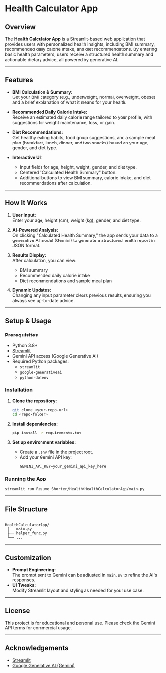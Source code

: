 # Health Calculator App

## Overview

The **Health Calculator App** is a Streamlit-based web application that provides users with personalized health insights, including BMI summary, recommended daily calorie intake, and diet recommendations. By entering basic health parameters, users receive a structured health summary and actionable dietary advice, all powered by generative AI.

---

## Features

- **BMI Calculation & Summary:**  
  Get your BMI category (e.g., underweight, normal, overweight, obese) and a brief explanation of what it means for your health.

- **Recommended Daily Calorie Intake:**  
  Receive an estimated daily calorie range tailored to your profile, with suggestions for weight maintenance, loss, or gain.

- **Diet Recommendations:**  
  Get healthy eating habits, food group suggestions, and a sample meal plan (breakfast, lunch, dinner, and two snacks) based on your age, gender, and diet type.

- **Interactive UI:**  
  - Input fields for age, height, weight, gender, and diet type.
  - Centered "Calculated Health Summary" button.
  - Additional buttons to view BMI summary, calorie intake, and diet recommendations after calculation.

---

## How It Works

1. **User Input:**  
   Enter your age, height (cm), weight (kg), gender, and diet type.

2. **AI-Powered Analysis:**  
   On clicking "Calculated Health Summary," the app sends your data to a generative AI model (Gemini) to generate a structured health report in JSON format.

3. **Results Display:**  
   After calculation, you can view:
   - BMI summary
   - Recommended daily calorie intake
   - Diet recommendations and sample meal plan

4. **Dynamic Updates:**  
   Changing any input parameter clears previous results, ensuring you always see up-to-date advice.

---

## Setup & Usage

### Prerequisites

- Python 3.8+
- [Streamlit](https://streamlit.io/)
- Gemini API access (Google Generative AI)
- Required Python packages:  
  - `streamlit`
  - `google-generativeai`
  - `python-dotenv`

### Installation

1. **Clone the repository:**
   ```bash
   git clone <your-repo-url>
   cd <repo-folder>
   ```

2. **Install dependencies:**
   ```bash
   pip install -r requirements.txt
   ```

3. **Set up environment variables:**
   - Create a `.env` file in the project root.
   - Add your Gemini API key:
     ```
     GEMINI_API_KEY=your_gemini_api_key_here
     ```

### Running the App

```bash
streamlit run Resume_Shorter/Health/HealthCalculatorApp/main.py
```

---

## File Structure

```

HealthCalculatorApp/
 ├── main.py
 ├── helper_func.py
 └── ...
```

---

## Customization

- **Prompt Engineering:**  
  The prompt sent to Gemini can be adjusted in `main.py` to refine the AI's responses.
- **UI Tweaks:**  
  Modify Streamlit layout and styling as needed for your use case.

---

## License

This project is for educational and personal use. Please check the Gemini API terms for commercial usage.

---

## Acknowledgements

- [Streamlit](https://streamlit.io/)
- [Google Generative AI (Gemini)](https://ai.google.dev/)
